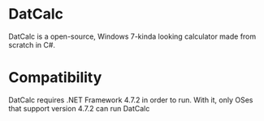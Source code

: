 # DatCalc
DatCalc is a open-source, Windows 7-kinda looking calculator made from scratch in C#.

# Compatibility
DatCalc requires .NET Framework 4.7.2 in order to run. With it, only OSes that support version 4.7.2 can run DatCalc

